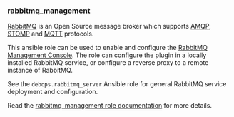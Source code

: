 ### rabbitmq_management

[RabbitMQ](https://www.rabbitmq.com/) is an Open Source message broker
which supports
[AMQP](https://en.wikipedia.org/wiki/Advanced_Message_Queuing_Protocol),
[STOMP](https://en.wikipedia.org/wiki/Streaming_Text_Oriented_Messaging_Protocol)
and [MQTT](https://en.wikipedia.org/wiki/MQTT) protocols.

This ansible role can be used to enable and configure the [RabbitMQ
Management Console](https://www.rabbitmq.com/management.html). The role
can configure the plugin in a locally installed RabbitMQ service, or
configure a reverse proxy to a remote instance of RabbitMQ.

See the `debops.rabbitmq_server` Ansible role for general RabbitMQ
service deployment and configuration.

Read the [rabbitmq_management role documentation](https://docs.debops.org/en/stable-3.0/ansible/roles/rabbitmq_management/) for more details.
